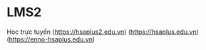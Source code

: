 # LMS2
Học trực tuyến (https://hsaplus2.edu.vn) (https://hsaplus.edu.vn) (https://enno-hsaplus.edu.vn)
